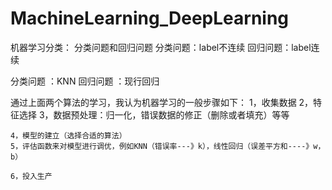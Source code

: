 # MachineLearning_DeepLearning


机器学习分类：
	分类问题和回归问题
		分类问题：label不连续
		回归问题：label连续

分类问题
	：KNN
回归问题
	：现行回归

通过上面两个算法的学习，我认为机器学习的一般步骤如下：
	1，收集数据
	2，特征选择
	3，数据预处理：归一化，错误数据的修正（删除或者填充）等等

	4，模型的建立（选择合适的算法）
	5，评估函数来对模型进行调优，例如KNN（错误率---》k），线性回归（误差平方和----》w，b）

	6，投入生产




	

